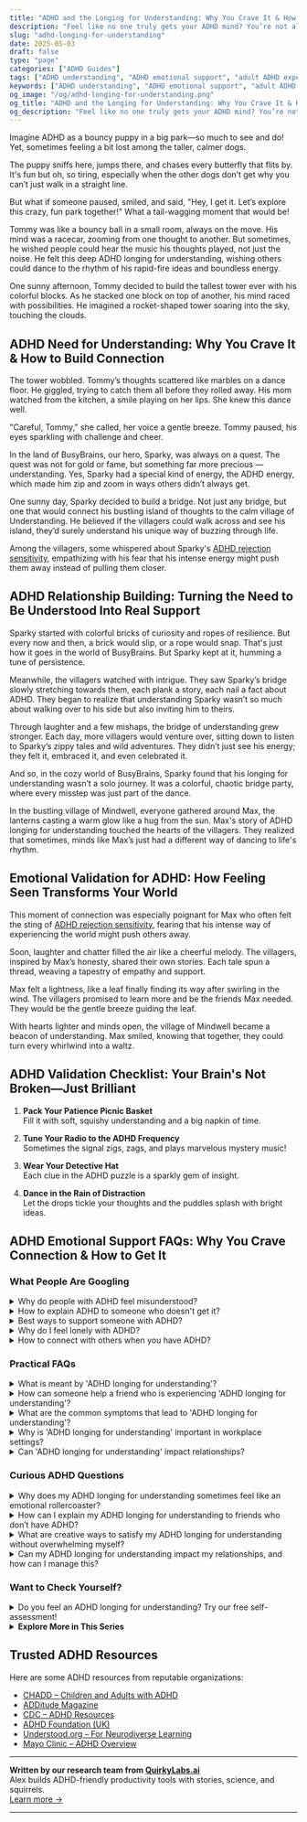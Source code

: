 ```yaml
---
title: "ADHD and the Longing for Understanding: Why You Crave It & How to Find It"
description: "Feel like no one truly gets your ADHD mind? You’re not alone. Discover why the need for understanding runs deep—and how to finally feel seen, heard, and supported."
slug: "adhd-longing-for-understanding"
date: 2025-05-03
draft: false
type: "page"
categories: ["ADHD Guides"]
tags: ["ADHD understanding", "ADHD emotional support", "adult ADHD experiences", "ADHD validation", "connecting with ADHD", "ADHD loneliness", "finding ADHD community"]
keywords: ["ADHD understanding", "ADHD emotional support", "adult ADHD experiences", "ADHD validation", "connecting with ADHD", "ADHD loneliness", "finding ADHD community"]
og_image: "/og/adhd-longing-for-understanding.png"
og_title: "ADHD and the Longing for Understanding: Why You Crave It & How to Find It"
og_description: "Feel like no one truly gets your ADHD mind? You’re not alone. Discover why the need for understanding runs deep—and how to finally feel seen, heard, and supported."
---
```



Imagine ADHD as a bouncy puppy in a big park—so much to see and do! Yet, sometimes feeling a bit lost among the taller, calmer dogs.

The puppy sniffs here, jumps there, and chases every butterfly that flits by. It's fun but oh, so tiring, especially when the other dogs don’t get why you can’t just walk in a straight line.

But what if someone paused, smiled, and said, "Hey, I get it. Let’s explore this crazy, fun park together!" What a tail-wagging moment that would be!

Tommy was like a bouncy ball in a small room, always on the move. His mind was a racecar, zooming from one thought to another. But sometimes, he wished people could hear the music his thoughts played, not just the noise. He felt this deep ADHD longing for understanding, wishing others could dance to the rhythm of his rapid-fire ideas and boundless energy.

One sunny afternoon, Tommy decided to build the tallest tower ever with his colorful blocks. As he stacked one block on top of another, his mind raced with possibilities. He imagined a rocket-shaped tower soaring into the sky, touching the clouds.

## ADHD Need for Understanding: Why You Crave It & How to Build Connection

The tower wobbled. Tommy’s thoughts scattered like marbles on a dance floor. He giggled, trying to catch them all before they rolled away. His mom watched from the kitchen, a smile playing on her lips. She knew this dance well.

"Careful, Tommy," she called, her voice a gentle breeze. Tommy paused, his eyes sparkling with challenge and cheer.

In the land of BusyBrains, our hero, Sparky, was always on a quest. The quest was not for gold or fame, but something far more precious — understanding. Yes, Sparky had a special kind of energy, the ADHD energy, which made him zip and zoom in ways others didn’t always get.

One sunny day, Sparky decided to build a bridge. Not just any bridge, but one that would connect his bustling island of thoughts to the calm village of Understanding. He believed if the villagers could walk across and see his island, they’d surely understand his unique way of buzzing through life.

Among the villagers, some whispered about Sparky's [ADHD rejection sensitivity](/pages/adhd-rejection-sensitivity/), empathizing with his fear that his intense energy might push them away instead of pulling them closer.

## ADHD Relationship Building: Turning the Need to Be Understood Into Real Support

Sparky started with colorful bricks of curiosity and ropes of resilience. But every now and then, a brick would slip, or a rope would snap. That's just how it goes in the world of BusyBrains. But Sparky kept at it, humming a tune of persistence.

Meanwhile, the villagers watched with intrigue. They saw Sparky’s bridge slowly stretching towards them, each plank a story, each nail a fact about ADHD. They began to realize that understanding Sparky wasn’t so much about walking over to his side but also inviting him to theirs.

Through laughter and a few mishaps, the bridge of understanding grew stronger. Each day, more villagers would venture over, sitting down to listen to Sparky’s zippy tales and wild adventures. They didn’t just see his energy; they felt it, embraced it, and even celebrated it.

And so, in the cozy world of BusyBrains, Sparky found that his longing for understanding wasn’t a solo journey. It was a colorful, chaotic bridge party, where every misstep was just part of the dance.

In the bustling village of Mindwell, everyone gathered around Max, the lanterns casting a warm glow like a hug from the sun. Max's story of ADHD longing for understanding touched the hearts of the villagers. They realized that sometimes, minds like Max’s just had a different way of dancing to life's rhythm.

## Emotional Validation for ADHD: How Feeling Seen Transforms Your World

This moment of connection was especially poignant for Max who often felt the sting of [ADHD rejection sensitivity](/pages/adhd-rejection-sensitivity/), fearing that his intense way of experiencing the world might push others away.

Soon, laughter and chatter filled the air like a cheerful melody. The villagers, inspired by Max’s honesty, shared their own stories. Each tale spun a thread, weaving a tapestry of empathy and support.

Max felt a lightness, like a leaf finally finding its way after swirling in the wind. The villagers promised to learn more and be the friends Max needed. They would be the gentle breeze guiding the leaf.

With hearts lighter and minds open, the village of Mindwell became a beacon of understanding. Max smiled, knowing that together, they could turn every whirlwind into a waltz.

## ADHD Validation Checklist: Your Brain's Not Broken—Just Brilliant

1. **Pack Your Patience Picnic Basket**  
   Fill it with soft, squishy understanding and a big napkin of time.

2. **Tune Your Radio to the ADHD Frequency**  
   Sometimes the signal zigs, zags, and plays marvelous mystery music!

3. **Wear Your Detective Hat**  
   Each clue in the ADHD puzzle is a sparkly gem of insight.

4. **Dance in the Rain of Distraction**  
   Let the drops tickle your thoughts and the puddles splash with bright ideas.

## ADHD Emotional Support FAQs: Why You Crave Connection & How to Get It

### What People Are Googling

<details><summary>Why do people with ADHD feel misunderstood?</summary><p>People with ADHD often feel misunderstood because their brains work in unique and vibrant ways that don't always align with conventional expectations. This can lead to difficulties in communication, as well as differences in processing information and managing tasks, which might not be immediately apparent to others. Additionally, the variability in how ADHD manifests from person to person can lead to misconceptions and stereotypes, which only compounds the feeling of being misunderstood. It’s really like each person with ADHD speaks their own dialect of brain language, and finding those who understand it can be truly comforting.</p></details>
<details><summary>How to explain ADHD to someone who doesn't get it?</summary><p>Explaining ADHD to someone who doesn't quite understand it can feel like a big task, but think of it as an opportunity to bridge that gap with warmth and clarity. You might start by saying that ADHD, or Attention Deficit Hyperactivity Disorder, is like having a brain that's tuned to a different frequency, where focus and attention shift in unique and unpredictable ways. It's not about lacking willpower or motivation, but more about how their brain manages attention and regulates impulses. You can also mention that people with ADHD often have incredible strengths, such as creativity and problem-solving skills, making their way of thinking not just different, but also special and valuable.</p></details>
<details><summary>Best ways to support someone with ADHD?</summary><p>Supporting someone with ADHD wonderfully starts with understanding and patience. A great way to help is by maintaining clear, consistent communication and giving gentle reminders or lists to assist with memory and organization. Encourage and celebrate their unique strengths and interests, which can boost confidence and focus. Lastly, creating a calm, structured environment together can really help in managing daily tasks more effectively.</p></details>
<details><summary>Why do I feel lonely with ADHD?</summary><p>Feeling lonely when you have ADHD is quite common, and it's really understandable. ADHD can sometimes make social interactions a bit tricky—maybe you're worried about interrupting others, or feel like you're out of sync in conversations. Also, the intense focus on your interests can sometimes leave you feeling isolated if others don't share the same passions. Remember, you're not alone in this feeling, and there are communities and groups where you can connect with people who understand exactly what you're going through.</p></details>
<details><summary>How to connect with others when you have ADHD?</summary><p>Connecting with others when you have ADHD can indeed feel daunting, but remember, your vibrant energy and unique perspectives are truly a gift! A great start is to lean into activities that spark your interest, as these settings can make social interactions more natural and engaging for you. Consider joining clubs or groups that align with your passions, whether that’s a book club, a hiking group, or an art class. These environments not only play to your strengths but also give you common ground with others, making it easier to forge meaningful connections.</p></details>



### Practical FAQs

<details><summary>What is meant by 'ADHD longing for understanding'?</summary><p>The phrase "ADHD longing for understanding" really captures the deep desire many individuals with ADHD have for acceptance and comprehension from others about their experiences. Living with ADHD can often feel like you're misunderstood by those around you, whether it's friends, family, or colleagues. This longing is about wishing that others could see beyond the surface-level challenges and appreciate the unique perspectives and strengths that come with ADHD. It’s a heartfelt wish for empathy and true connection, where one’s whole self, including the ADHD part, is recognized and valued.</p></details>
<details><summary>How can someone help a friend who is experiencing 'ADHD longing for understanding'?</summary><p>It's wonderful that you want to support your friend! A cozy start could be to gently ask them to share what they’re feeling or experiencing, letting them know you’re there to listen without judgment. Validate their feelings by acknowledging that ADHD can indeed make certain aspects of life particularly challenging. You could also suggest exploring resources together like books or podcasts about ADHD, which can help both of you understand their experiences more deeply. Offering a steady presence and an open heart can make all the difference.</p></details>
<details><summary>What are the common symptoms that lead to 'ADHD longing for understanding'?</summary><p>Absolutely, it's so common to yearn for understanding when you're navigating ADHD! This longing often stems from symptoms like feeling misunderstood due to inconsistent performance at work or school, difficulties in maintaining relationships, or challenges in managing daily tasks which others seem to handle more easily. This can make you feel isolated or different, intensifying the desire to be understood and accepted just as you are. Remember, you're not alone in this feeling, and reaching out to communities or professionals who get it can be incredibly comforting and helpful.</p></details>
<details><summary>Why is 'ADHD longing for understanding' important in workplace settings?</summary><p>Absolutely, understanding ADHD in the workplace is so crucial! When colleagues and managers have a good grasp of what ADHD entails, it fosters a more inclusive and supportive environment. This understanding can lead to adjustments that enhance productivity and job satisfaction for everyone, not just those with ADHD. It's all about creating a space where everyone’s unique strengths and challenges are acknowledged and embraced, making the workplace a cozy corner for success.</p></details>
<details><summary>Can 'ADHD longing for understanding' impact relationships?</summary><p>Absolutely, the longing for understanding that often accompanies ADHD can definitely impact relationships. This feeling stems from a desire to be seen and accepted for who you truly are, including the nuances of ADHD. When friends, family, or partners genuinely try to understand, it can strengthen bonds and build trust. However, if there's a lack of understanding, it might lead to feelings of isolation or being misunderstood. It’s important for both sides to openly communicate and work together to foster empathy and support.</p></details>



### Curious ADHD Questions

<details><summary>Why does my ADHD longing for understanding sometimes feel like an emotional rollercoaster?</summary><p>Oh, that feeling is indeed like being on an emotional rollercoaster, isn't it? With ADHD, your brain is wired to crave stimulation and understanding, and when those needs aren't met, it can definitely stir up intense emotions. This longing might feel even stronger when you encounter inconsistent feedback from others or when you're trying to navigate environments that don't quite align with your natural way of processing information. Remember, it's completely okay to feel this way—seeking understanding is a sign of your deep desire to connect and engage with the world around you.</p></details>
<details><summary>How can I explain my ADHD longing for understanding to friends who don’t have ADHD?</summary><p>Explaining your ADHD to friends who don't have it can feel a bit daunting, but it's a wonderful step towards deeper understanding and connection. Start by sharing how ADHD affects your day-to-day life in simple, relatable terms, focusing on specific examples that highlight your experiences and challenges. You might say something like, "Sometimes, my mind feels like a browser with too many tabs open, and it's hard to focus on just one." Encourage questions and offer resources like articles or videos that have resonated with you; this can help them see your world through a more empathetic lens. Remember, your experiences are valid, and opening up about them can strengthen your friendships.</p></details>
<details><summary>What are creative ways to satisfy my ADHD longing for understanding without overwhelming myself?</summary><p>Absolutely, finding a balance is key! One creative way to satisfy your ADHD curiosity without getting overwhelmed is to use a timer for short bursts of focused learning—say, 15 minutes. Dive into a topic you love, then take a brief break before your next burst. You can also mix different types of learning, like watching a short video, then switching to an engaging podcast or a hands-on project. This variety keeps your brain engaged and helps prevent burnout, turning learning into a cozy, enjoyable routine!</p></details>
<details><summary>Can my ADHD longing for understanding impact my relationships, and how can I manage this?</summary><p>Absolutely, your longing for understanding due to ADHD can affect your relationships, but it's perfectly normal to feel this way. This longing often stems from a desire to connect deeply and be understood by those around you. To manage this, try to communicate openly about your feelings and needs with your loved ones. Also, finding a supportive community or a group who shares similar experiences can be incredibly validating and comforting. Remember, seeking understanding is a sign of your deep commitment to your relationships, and that's something truly special.</p></details>



### Want to Check Yourself?

<details><summary>Do you feel an ADHD longing for understanding? Try our free self-assessment!</summary><p>Absolutely, seeking understanding about how your brain works can be incredibly validating! If you're curious or feel that something about your mental processes seems a bit different, our free self-assessment might be just the right starting point. It's designed to be user-friendly and can help clarify some of your experiences. Remember, taking a step towards understanding yourself better is a brave and loving act, and we're here to support you on this journey!</p></details>

<script type="application/ld+json">
{
  "@context": "https://schema.org",
  "@type": "FAQPage",
  "mainEntity": [
    {
      "@type": "Question",
      "name": "Why do people with ADHD feel misunderstood?",
      "acceptedAnswer": {
        "@type": "Answer",
        "text": "People with ADHD often feel misunderstood because their brains work in unique and vibrant ways that don't always align with conventional expectations. This can lead to difficulties in communication, as well as differences in processing information and managing tasks, which might not be immediately apparent to others. Additionally, the variability in how ADHD manifests from person to person can lead to misconceptions and stereotypes, which only compounds the feeling of being misunderstood. It\u2019s really like each person with ADHD speaks their own dialect of brain language, and finding those who understand it can be truly comforting."
      }
    },
    {
      "@type": "Question",
      "name": "How to explain ADHD to someone who doesn't get it?",
      "acceptedAnswer": {
        "@type": "Answer",
        "text": "Explaining ADHD to someone who doesn't quite understand it can feel like a big task, but think of it as an opportunity to bridge that gap with warmth and clarity. You might start by saying that ADHD, or Attention Deficit Hyperactivity Disorder, is like having a brain that's tuned to a different frequency, where focus and attention shift in unique and unpredictable ways. It's not about lacking willpower or motivation, but more about how their brain manages attention and regulates impulses. You can also mention that people with ADHD often have incredible strengths, such as creativity and problem-solving skills, making their way of thinking not just different, but also special and valuable."
      }
    },
    {
      "@type": "Question",
      "name": "Best ways to support someone with ADHD?",
      "acceptedAnswer": {
        "@type": "Answer",
        "text": "Supporting someone with ADHD wonderfully starts with understanding and patience. A great way to help is by maintaining clear, consistent communication and giving gentle reminders or lists to assist with memory and organization. Encourage and celebrate their unique strengths and interests, which can boost confidence and focus. Lastly, creating a calm, structured environment together can really help in managing daily tasks more effectively."
      }
    },
    {
      "@type": "Question",
      "name": "Why do I feel lonely with ADHD?",
      "acceptedAnswer": {
        "@type": "Answer",
        "text": "Feeling lonely when you have ADHD is quite common, and it's really understandable. ADHD can sometimes make social interactions a bit tricky\u2014maybe you're worried about interrupting others, or feel like you're out of sync in conversations. Also, the intense focus on your interests can sometimes leave you feeling isolated if others don't share the same passions. Remember, you're not alone in this feeling, and there are communities and groups where you can connect with people who understand exactly what you're going through."
      }
    },
    {
      "@type": "Question",
      "name": "How to connect with others when you have ADHD?",
      "acceptedAnswer": {
        "@type": "Answer",
        "text": "Connecting with others when you have ADHD can indeed feel daunting, but remember, your vibrant energy and unique perspectives are truly a gift! A great start is to lean into activities that spark your interest, as these settings can make social interactions more natural and engaging for you. Consider joining clubs or groups that align with your passions, whether that\u2019s a book club, a hiking group, or an art class. These environments not only play to your strengths but also give you common ground with others, making it easier to forge meaningful connections."
      }
    }
  ]
}
</script>
<script type="application/ld+json">
{
  "@context": "https://schema.org",
  "@type": "Article",
  "author": {
    "@type": "Person",
    "name": "QuirkyLabs",
    "url": "https://quirkylabs.ai/about"
  },
  "headline": "\"Find Your Tribe: ADHD Longing for Understanding\"",
  "mainEntityOfPage": "https://blog.quirkylabs.ai/pages/adhd-longing-for-understanding/",
  "datePublished": "2025-05-03"
}
</script>
<script type="application/ld+json">
{
  "@context": "https://schema.org",
  "@type": "BreadcrumbList",
  "itemListElement": [
    {
      "@type": "ListItem",
      "position": 1,
      "name": "Home",
      "item": "https://quirkylabs.ai/"
    },
    {
      "@type": "ListItem",
      "position": 2,
      "name": "Blog",
      "item": "https://blog.quirkylabs.ai/"
    },
    {
      "@type": "ListItem",
      "position": 3,
      "name": "\"Find Your Tribe: ADHD Longing for Understanding\"",
      "item": "https://blog.quirkylabs.ai/pages/adhd-longing-for-understanding/"
    }
  ]
}
</script>

<details>
<summary><strong>Explore More in This Series</strong></summary>

- [Adhd Intense Emotions Alone](/pages/adhd-intense-emotions-alone/)
- [Adhd Nobody Gets My Brain](/pages/adhd-nobody-gets-my-brain/)
- [Adhd Feel Alone](/pages/adhd-feel-alone/)
- [Adhd Cant Explain Yourself](/pages/adhd-cant-explain-yourself/)
- [Adhd Connection Overwhelm](/pages/adhd-connection-overwhelm/)
- [Adhd Hiding True Self](/pages/adhd-hiding-true-self/)
- [Adhd Social Anxiety Layer](/pages/adhd-social-anxiety-layer/)
- [Adhd No One Understands Me](/pages/adhd-no-one-understands-me/)
</details>



## Trusted ADHD Resources

Here are some ADHD resources from reputable organizations:

- [CHADD – Children and Adults with ADHD](https://chadd.org)
- [ADDitude Magazine](https://www.additudemag.com)
- [CDC – ADHD Resources](https://www.cdc.gov/ncbddd/adhd)
- [ADHD Foundation (UK)](https://www.adhdfoundation.org.uk)
- [Understood.org – For Neurodiverse Learning](https://www.understood.org)
- [Mayo Clinic – ADHD Overview](https://www.mayoclinic.org/diseases-conditions/adhd)


---

**Written by our research team from [QuirkyLabs.ai](https://quirkylabs.ai)**  
Alex builds ADHD-friendly productivity tools with stories, science, and squirrels.  
[Learn more →](https://quirkylabs.ai)

---